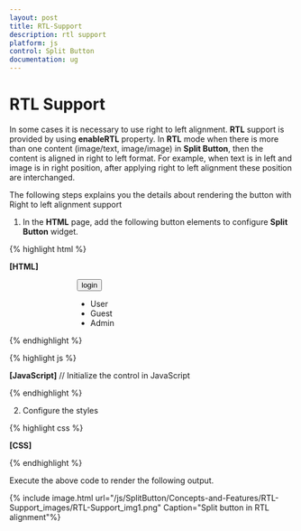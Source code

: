 ```yaml
---
layout: post
title: RTL-Support
description: rtl support
platform: js
control: Split Button
documentation: ug
---
```


# RTL Support

In some cases it is necessary to use right to left alignment. **RTL** support is provided by using **enableRTL** property. In **RTL** mode when there is more than one content (image/text, image/image) in **Split Button**, then the content is aligned in right to left format. For example, when text is in left and image is in right position, after applying right to left alignment these position are interchanged.

The following steps explains you the details about rendering the button with Right to left alignment support

1. In the **HTML** page, add the following button elements to configure **Split Button** widget.

{% highlight html %}

**[HTML]**
<div class="spltspan">
        <button id="spltbutton_rtl">login</button>
        <ul id="Ul11">
            <li><span>User</span></li>
            <li><span>Guest</span></li>
            <li><span>Admin</span></li>
        </ul>
 </div>

{% endhighlight %}


{% highlight js %}

**[JavaScript]**
// Initialize the control in JavaScript
     <script type="text/javascript">
            $(function () {
                $("#spltbutton_rtl").ejSplitButton({
                    //used to enable or disable RTL support for split button
                    enableRTL: true,
                    size: "small",
                    contentType: "textandimage",
                    showRoundedCorner: true,
                    targetID: "Ul11",
                    prefixIcon: "e-uiLight e-login"
                });
            });
    </script>

{% endhighlight %}


2. Configure the styles 

{% highlight css %}

**[CSS]**
   <style>
        .spltspan {
            margin-left: 120px;
        }
    </style>


{% endhighlight %}



Execute the above code to render the following output.

{% include image.html url="/js/SplitButton/Concepts-and-Features/RTL-Support_images/RTL-Support_img1.png" Caption="Split button in RTL alignment"%}

